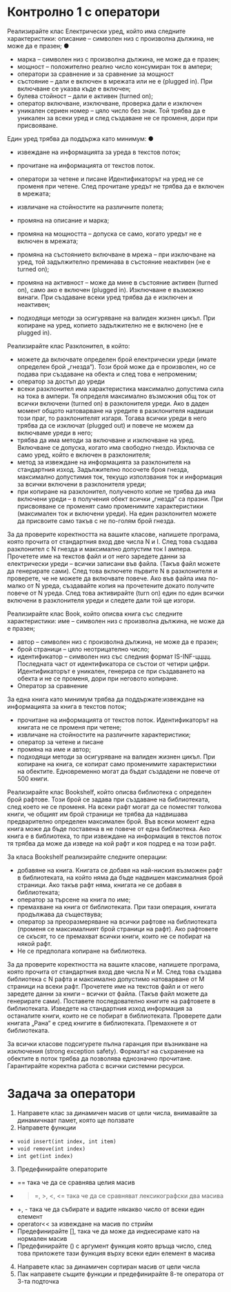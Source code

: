 # Контролно 1 с оператори

Реализирайте клас Електрически уред, който има следните характеристики:
описание – символен низ с произволна дължина, не може да е празен;
●

- марка – символен низ с произволна дължина, не може да е празен;
- мощност – положително реално число консумиран ток в ампери;
- оператори за сравнение и за сравнение за мощност
- състояние – дали е включен в мрежата или не е (plugged in). При включване се указва къде е включен;
- булева стойност – дали е активен (turned on);
- оператор включване, изключване, проверка дали е изключен
- уникален сериен номер – цяло число без знак. Той трябва да е уникален за всеки уред и след създаване не се променя, дори при присвояване.

Един уред трябва да поддържа като минимум:
●

- извеждане на информацията за уреда в текстов поток;
- прочитане на информацията от текстов поток.
- оператори за четене и писане
  Идентификаторът на уред не се променя при четене. След прочитане уредът не трябва да е включен в мрежата;
- извличане на стойностите на различните полета;
- промяна на описание и марка;

- промяна на мощността – допуска се само, когато уредът не е включен в мрежата;
- промяна на състоянието включване в мрежа – при изключване на уред, той задължително преминава в състояние неактивен (не е turned on);

- промяна на активност – може да мине в състояние активен (turned on), само ако е включен (plugged in). Изключване е възможно винаги. При създаване всеки уред трябва да е изключен и неактивен;

- подходящи методи за осигуряване на валиден жизнен цикъл. При копиране на уред, копието задължително не е включено (не е plugged in).

Реализирайте клас Разклонител, в който:

- можете да включвате определен брой електрически уреди (имате определен брой „гнезда“). Този брой може да е произволен, но се подава при създаване на обекта и след това е непроменим;
- оператор за достъп до уреди
- всеки разклонител има характеристика максимално допустима сила на тока в ампери. Тя определя максимално възможния общ ток от всички включени (turned on) в разклонителя уреди. Ако в даден момент общото натоварване на уредите в разклонителя надвиши този праг, то разклонителят изгаря. Тогава всички уреди в него трябва да се изключат (plugged out) и повече не можем да включваме уреди в него;
- трябва да има методи за включване и изключване на уред. Включване се допуска, когато има свободно гнездо. Изключва се само уред, който е включен в разклонителя;
- метод за извеждане на информацията за разклонителя на стандартния изход. Задължително посочете броя гнезда, максимално допустимия ток, текущо използвания ток и информация за всички включени в разклонителя уреди;
- при копиране на разклонител, полученото копие не трябва да има включени уреди – в получения обект всички „гнезда“ са празни. При присвояване се променят само променимите характеристики (максимален ток и включени уреди). На един разклонител можете да присвоите само такъв с не по-голям брой гнезда.

За да проверите коректността на вашите класове, напишете програма, която прочита от стандартния вход две числа N и I. След това създава разклонител с N гнезда и максимално допустим ток I ампера. Прочетете име на текстов файл и от него заредете данни за електрически уреди – всички записани във файла. (Такъв файл можете да генерирате сами). След това включете първите N в разклонителя и проверете, че не можете да включвате повече. Ако във файла има по-малко от N уреда, създавайте копия на прочетените докато получите повече от N уреда. След това активирайте (turn on) един по един всички включени в разклонителя уреди и следете дали той ще изгори.

Реализирайте клас Book, който описва книга със следните характеристики: име – символен низ с произволна дължина, не може да е празен;

- автор – символен низ с произволна дължина, не може да е празен;
- брой страници – цяло неотрицателно число;
- идентификатор – символен низ със следния формат IS-INF-цццц. Последната част от идентификатора се състои от четири цифри. Идентификаторът е уникален, генерира се при създаването на обекта и не се променя, дори при неговото копиране.
- Оператор за сравнение

За една книга като минимум трябва да поддържате:извеждане на информацията за книга в текстов поток;

- прочитане на информацията от текстов поток. Идентификаторът на книгата не се променя при четене;
- извличане на стойностите на различните характеристики;
- оператор за четене и писане
- промяна на име и автор;
- подходящи методи за осигуряване на валиден жизнен цикъл. При копиране на книга, се копират само променимите характеристики на обектите.
  Едновременно могат да бъдат създадени не повече от 500 книги.

Реализирайте клас Bookshelf, който описва библиотека с определен брой рафтове. Този брой се задава при създаване на библиотеката, след което не се променя. На всеки рафт могат да се поместят толкова книги, че общият им брой страници не трябва да надвишава предварително определен максимален брой.
Във всеки момент една книга може да бъде поставена в не повече от една библиотека. Ако книга е в библиотека, то при извеждане на информация в текстов поток тя трябва да може да изведе на кой рафт и коя подред е на този рафт.

За класа Bookshelf реализирайте следните операции:

- добавяне на книга. Книгата се добавя на най-ниския възможен рафт в библиотеката, на който няма да бъде надвишен максималния брой страници. Ако такъв рафт няма, книгата не се добавя в библиотеката;
- оператор за търсене на книга по име;
- премахване на книга от библиотеката. При тази операция, книгата продължава да съществува;
- оператор за преоразмеряване на всички рафтове на библиотеката (променя се максималният брой страници на рафт). Ако рафтовете се скъсят, то се премахват всички книги, които не се побират на някой рафт.
- Не се предполага копиране на библиотека.

За да проверите коректността на вашите класове, напишете програма, която прочита от стандартния вход две числа N и М. След това създава библиотека с N рафта и максимално допустимо натоварване от М страници на всеки рафт. Прочетете име на текстов файл и от него заредете данни за книги – всички от файла. (Такъв файл можете да генерирате сами). Поставете последователно книгите на рафтовете в библиотеката. Изведете на стандартния изход информация за останалите книги, които не се побират в библиотеката. Проверете дали книгата „Рана“ е сред книгите в библиотеката. Премахнете я от библиотеката.

За всички класове подсигурете пълна гаранция при възникване на изключения (strong exception safety).
Форматът на съхранение на обектите в поток трябва да позволява еднозначно прочитане.
Гарантирайте коректна работа с всички системни ресурси.

# Задача за оператори

1. Направете клас за динамичен масив от цели числа, внимавайте за динамичнаат памет, която ще ползвате
2. Направете функции

- `void insert(int index, int item)`
- `void remove(int index)`
- `int get(int index)`

3. Предефинирайте операторите

- == така че да се сравнява целия масив
- > =, >, <, <= така че да се сравняват лексикографски два масива
- +, - така че да събирате и вадите някакво число от всеки един елемент
- operator<< за извеждане на масив по стрийм
- Предефинирайте [], така че да може да индкесираме като на нормален масив
- Предефинирайте () с аргумент функция която връща число, след това приложете тази функция върху всеки един елемент в масива

4. Направете клас за динамичен сортиран масив от цели числа
5. Пак направете същите функции и предефинирайте 8-те оператора от 3-та подточка
